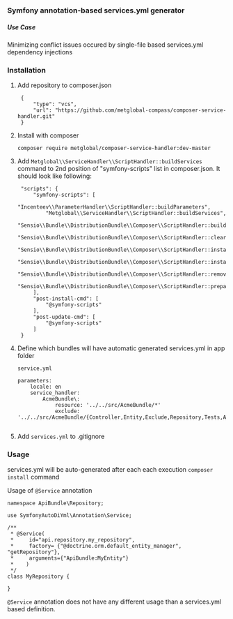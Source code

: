 ### Symfony annotation-based services.yml generator

##### Use Case
Minimizing conflict issues occured by single-file  based services.yml dependency injections
### Installation

1. Add repository to composer.json

        {
            "type": "vcs",
            "url": "https://github.com/metglobal-compass/composer-service-handler.git"
        }
        
2. Install with composer

   ```composer require metglobal/composer-service-handler:dev-master```
    

3. Add ```Metglobal\\ServiceHandler\\ScriptHandler::buildServices``` command to 2nd position of "symfony-scripts" list in composer.json. It should look like following:
    
        "scripts": {
            "symfony-scripts": [
                "Incenteev\\ParameterHandler\\ScriptHandler::buildParameters",
                "Metglobal\\ServiceHandler\\ScriptHandler::buildServices",
                "Sensio\\Bundle\\DistributionBundle\\Composer\\ScriptHandler::buildBootstrap",
                "Sensio\\Bundle\\DistributionBundle\\Composer\\ScriptHandler::clearCache",
                "Sensio\\Bundle\\DistributionBundle\\Composer\\ScriptHandler::installAssets",
                "Sensio\\Bundle\\DistributionBundle\\Composer\\ScriptHandler::installRequirementsFile",
                "Sensio\\Bundle\\DistributionBundle\\Composer\\ScriptHandler::removeSymfonyStandardFiles",
                "Sensio\\Bundle\\DistributionBundle\\Composer\\ScriptHandler::prepareDeploymentTarget"
            ],
            "post-install-cmd": [
                "@symfony-scripts"
            ],
            "post-update-cmd": [
                "@symfony-scripts"
            ]
        }
        
        
4. Define which bundles will have automatic generated services.yml in app folder

    `service.yml`
    `````
    parameters:
        locale: en
        service_handler:
            AcmeBundle\:
                resource: '../../src/AcmeBundle/*'
                exclude: '../../src/AcmeBundle/{Controller,Entity,Exclude,Repository,Tests,AcmeBundle.php}'


5. Add `services.yml` to .gitignore

     
### Usage
services.yml will be auto-generated after each each execution `composer install` command

Usage of `@Service` annotation
````$xslt
namespace ApiBundle\Repository;

use SymfonyAutoDiYml\Annotation\Service;

/**
 * @Service(
 *     id="api.repository.my_repository",
 *     factory= {"@doctrine.orm.default_entity_manager", "getRepository"},
 *     arguments={"ApiBundle:MyEntity"}
 *    )
 */
class MyRepository {

}
````

`@Service` annotation does not have any different usage than a services.yml based definition.
